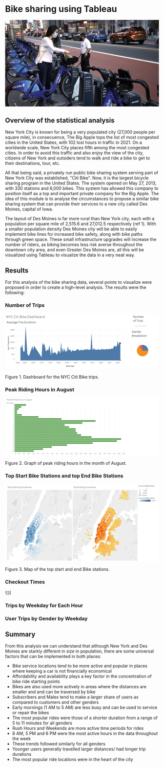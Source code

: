 # Bike sharing using Tableau

![](https://github.com/Frankdiazw/Bikesharing/blob/main/Images/Bike-sharing.jpg)

## Overview of the statistical analysis
New York City is known for being a very populated city (27,000 people per square mile), in consecuence, The Big Apple tops the list of most congested cities in the United States, with 102 lost hours in traffic in 2021. On a worldwide scale, New York City places fifth among the most congested cities. In order to avoid this traffic and also enjoy the view of the city, citizens of New York and outsiders tend to walk and ride a bike to get to their destinations, tour, etc.

All that being said, a privately run public bike sharing system serving part of New York City was established, "Citi Bike". Now, it is the largest bicycle sharing program in the United States. The system opened on May 27, 2013, with 330 stations and 6,000 bikes. This system has allowed this company to position itself as a top and important private company for the Big Apple. The idea of this module is to analyse the circumstances to propose a similar bike sharing system that can provide their services to a new city called Des Moines, capital of Iowa.

The layout of Des Moines is far more rural than New York city, each with a population per square mile of 2,515.6 and 27,012.5 respectively (ref 1). With a smaller population density Des Moines city will be able to easily implement bike lines for increased bike safety, along with bike paths through green space. These small infrastructure upgrades will increase the number of riders, as biking becomes less risk averse throughout the downtown city area, and even Greater Des Moines are, all this will be visualized using Tableau to visualize the data in a very neat way.

## Results
For this analysis of the bike sharing data, several points to visualize were proposed in order to create a high-level analysis. The results were the following:

### **Number of Trips**

![](https://github.com/Frankdiazw/Bikesharing/blob/main/Images/NYC_citibike.png)

Figure 1. Dashboard for the NYC Citi Bike trips.

### **Peak Riding Hours in August**

![](https://github.com/Frankdiazw/Bikesharing/blob/main/Images/Peak_riding_hours_august.png)

Figure 2. Graph of peak riding hours in the month of August.

### **Top Start Bike Stations and top End Bike Stations**

![](https://github.com/Frankdiazw/Bikesharing/blob/main/Images/Top_Locations.png)

Figure 3. Map of the top start and end Bike stations.

### **Checkout Times**

![](

### **Trips by Weekday for Each Hour**
### **User Trips by Gender by Weekday**

## Summary
From this analysis we can understand that although New York and Des Moines are starkly different in size in population, there are some universal factors that can be implemented in both places:

- Bike service locations tend to be more active and popular in places where keeping a car is not financially economical
- Affordability and availability plays a key factor in the concentration of bike ride starting points
- Bikes are also used more actively in areas where the distances are smaller and and can be traversed by bike
- Subscribers and Males tend to make a larger share of users as compared to customers and other genders
- Early mornings (1 AM to 5 AM) are less busy and can be used to service or repair the bikes
- The most popular rides were those of a shorter duration from a range of 5 to 11 minutes for all genders
- Rush Hours and Weekends are more active time periods for rides
- 8 AM, 5 PM and 6 PM were the most active hours in the data throughout the week
- These trends followed similarly for all genders
- Younger users generally travelled larger distances/ had longer trip durations
- The most popular ride locations were in the heart of the city
